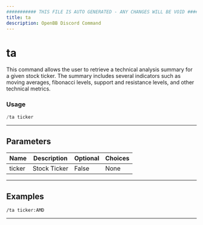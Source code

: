 ```yaml
---
########### THIS FILE IS AUTO GENERATED - ANY CHANGES WILL BE VOID ###########
title: ta
description: OpenBB Discord Command
---
```


# ta

This command allows the user to retrieve a technical analysis summary for a given stock ticker. The summary includes several indicators such as moving averages, fibonacci levels, support and resistance levels, and other technical metrics.

### Usage

```python wordwrap
/ta ticker
```

---

## Parameters

| Name | Description | Optional | Choices |
| ---- | ----------- | -------- | ------- |
| ticker | Stock Ticker | False | None |


---

## Examples

```
/ta ticker:AMD
```

---
